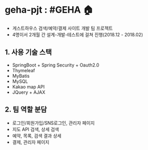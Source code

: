 # geha-pjt : #GEHA &#127968;
* 게스트하우스 검색/예약/결제 사이트 개발 팀 프로젝트
* 4명이서 2개월 간 설계-개발-테스트에 걸쳐 진행(2018.12 - 2018.02)


## 1. 사용 기술 스택
- SpringBoot + Spring Security + Oauth2.0
- Thymeleaf
- MyBatis
- MySQL
- Kakao map API
- JQuery + AJAX

## 2. 팀 역할 분담
- 로그인/회원가입/SNS로그인, 관리자 페이지 
- 지도 API 검색, 상세 검색
- 예약, 목록, 검색 결과 상세
- 결제, 관리자 페이지
